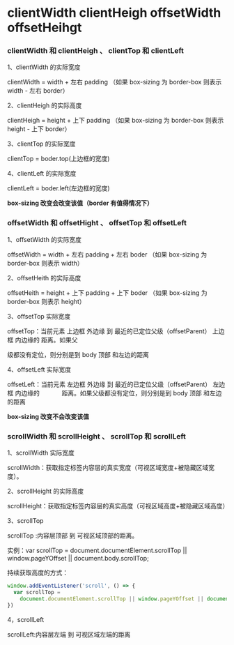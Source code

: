 # clientWidth clientHeigh offsetWidth offsetHeihgt

### clientWidth 和 clientHeigh 、 clientTop 和 clientLeft

1、clientWidth 的实际宽度

clientWidth = width + 左右 padding （如果 box-sizing 为 border-box 则表示 width - 左右 border）

2、clientHeigh 的实际高度

clientHeigh = height + 上下 padding （如果 box-sizing 为 border-box 则表示 height - 上下 border）

3、clientTop 的实际宽度

clientTop = boder.top(上边框的宽度)

4、clientLeft 的实际宽度

clientLeft = boder.left(左边框的宽度)

**box-sizing 改变会改变该值（border 有值得情况下）**

### offsetWidth 和 offsetHight 、 offsetTop 和 offsetLeft

1、offsetWidth 的实际宽度

offsetWidth = width + 左右 padding + 左右 boder （如果 box-sizing 为 border-box 则表示 width）

2、offsetHeith 的实际高度

offsetHeith = height + 上下 padding + 上下 boder （如果 box-sizing 为 border-box 则表示 height）

3、offsetTop 实际宽度

offsetTop：当前元素 上边框 外边缘 到 最近的已定位父级（offsetParent） 上边框 内边缘的 距离。如果父

级都没有定位，则分别是到 body 顶部 和左边的距离

4、offsetLeft 实际宽度

offsetLeft：当前元素 左边框 外边缘 到 最近的已定位父级（offsetParent） 左边框 内边缘的             距离。如果父级都没有定位，则分别是到 body 顶部 和左边的距离

**box-sizing 改变不会改变该值**

### scrollWidth 和 scrollHeight 、 scrollTop 和 scrollLeft

1、scrollWidth 实际宽度

scrollWidth：获取指定标签内容层的真实宽度（可视区域宽度+被隐藏区域宽度）。

2、scrollHeight 的实际高度

scrollHeight：获取指定标签内容层的真实高度（可视区域高度+被隐藏区域高度）

3、scrollTop

scrollTop :内容层顶部 到 可视区域顶部的距离。

实例：var scrollTop = document.documentElement.scrollTop || window.pageYOffset || document.body.scrollTop;

持续获取高度的方式：

```js
window.addEventListener('scroll', () => {
  var scrollTop =
    document.documentElement.scrollTop || window.pageYOffset || document.body.scrollTop
})
```

4，scrollLeft

scrollLeft:内容层左端 到 可视区域左端的距离
